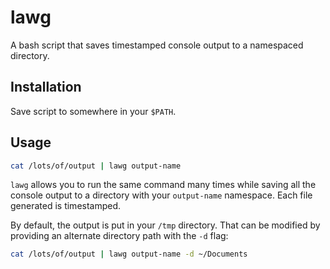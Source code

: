 # lawg

A bash script that saves timestamped console output to a namespaced directory.

## Installation

Save script to somewhere in your `$PATH`.

## Usage

```bash
cat /lots/of/output | lawg output-name
```

`lawg` allows you to run the same command many times while saving all the console output to a directory with your `output-name` namespace. 
Each file generated is timestamped.

By default, the output is put in your `/tmp` directory. That can be modified by providing an alternate directory path with the `-d` flag:

```bash
cat /lots/of/output | lawg output-name -d ~/Documents
```

